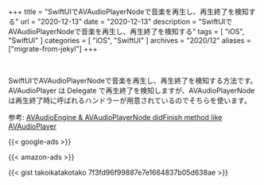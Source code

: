 +++
title =  "SwiftUIでAVAudioPlayerNodeで音楽を再生し、再生終了を検知する"
url = "2020-12-13"
date = "2020-12-13"
description = "SwiftUIでAVAudioPlayerNodeで音楽を再生し、再生終了を検知する"
tags = [
  "iOS",
  "SwiftUI"
]
categories = [
  "iOS",
  "SwiftUI"
]
archives = "2020/12"
aliases = ["migrate-from-jekyl"]
+++

<br>

SwiftUIでAVAudioPlayerNodeで音楽を再生し、再生終了を検知する方法です。
AVAudioPlayer は Delegate で再生終了を検知しますが、AVAudioPlayerNodeは再生終了時に呼ばれるハンドラーが用意されているのでそちらを使います。

参考: [AVAudioEngine & AVAudioPlayerNode didFinish method like AVAudioPlayer](https://stackoverflow.com/questions/34238432/avaudioengine-avaudioplayernode-didfinish-method-like-avaudioplayer)

<!-- Google Ads -->
{{< google-ads >}}

<!-- Amazon Ads -->
{{< amazon-ads >}}

{{< gist takoikatakotako 7f3fd96f99887e7e1664837b05d638ae >}}
